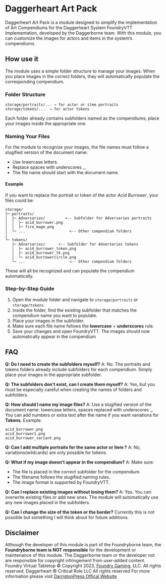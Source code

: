 # Daggerheart Art Pack
Daggerheart Art Pack is a module designed to simplify the implementation of Art Compendiums for the Daggerheart System FoundryVTT Implementation, developed by the Daggerborne team.
With this module, you can customize the images for actors and items in the system’s compendiums.

## How use it
The module uses a simple folder structure to manage your images. When you place images in the correct folders, they will automatically populate the corresponding compendium.

### Folder Structure
```
storage/portraits/... → for actor or item portraits
storage/tokens/...  → for actor tokens
```
Each folder already contains subfolders named as the compendiums; place your images inside the appropriate one.

### Naming Your Files
For the module to recognize your images, the file names must follow a slugified version of the document name:
- Use lowercase letters.
- Replace spaces with underscores _.
- The file name should start with the document name.
  
#### Example
If you want to replace the portrait or token of the actor *Acid Burrower*, your files could be:
```
storage/
├─ portraits/
│  ├─ Adversaries/         <-- Subfolder for Adversaries portraits
│  │  ├─ acid_burrower.png
│  │  ├─ fire_mage.png
│  └─ ...                    <-- Other compendium folders
│
└─ tokens/ 
   ├─ Adversaries/      <-- Subfolder for Adversaries tokens
   │  ├─ acid_burrower_token.png
   │  ├─ acid_burrower_tk.png
   │  └─ acid_burrowercircle.png
   └─ ...                    <-- Other compendium folders

```
These will all be recognized and can populate the compendium automatically.

### Step-by-Step Guide

 1. Open the module folder and navigate to `storage/portraits` or `storage/tokens`.
 2. Inside the folder, find the existing subfolder that matches the compendium name you want to populate.
 3. Place your images in the subfolder.
 4. Make sure each file name follows the **lowercase** + **underscores** rule.
 5. Save your changes and open FoundryVTT. The images should now automatically appear in the compendium

## FAQ
**Q: Do I need to create the subfolders myself?**
A: No. The portraits and tokens folders already include subfolders for each compendium. Simply place your images in the appropriate subfolder.

**Q: The subfolders don't exist, can I create them myself?**
A: Yes, but you must be especially careful when creating the names of folders and subfolders.

**Q: How should I name my image files?**
A: Use a slugified version of the document name: lowercase letters, spaces replaced with underscores _. You can add numbers or extra text after the name if you want variations for **Tokens**.
Example:
```
acid_burrower.png
acid_burrower1.png
acid_burrower_variant.png
```
**Q: Can I add multiple portraits for the same actor or item ?**
A: No, variations(wildcards) are only possible for tokens.

**Q: What if my image doesn’t appear in the compendium?**
A: Make sure:
- The file is placed in the correct subfolder for the compendium.
- The filename follows the slugified naming rules.
- The image format is supported by FoundryVTT.

**Q: Can I replace existing images without losing them?**
A: Yes. You can overwrite existing files or add new ones. The module will automatically use any new images placed in the subfolders.

**Q: Can I change the size of the token or the border?**
Currently this is not possible but something I will think about for future additions.

## Disclaimer
Although the developer of this module is part of the Foundryborne team, the **Foundryborne team is NOT responsible** for the development or maintenance of this module.
The Daggerborne team or the developer not are responsible for copyright infringement from user-added content.
Foundry Virtual Tabletop © Copyright 2023, [Foundry Gaming](https://foundryvtt.com/), LLC. All rights reserved.
Daggerheart ©  Critical Role LLC All rights reserved For more information please visit [DarrigtonPress Offical Website](https://darringtonpress.com/license/)
